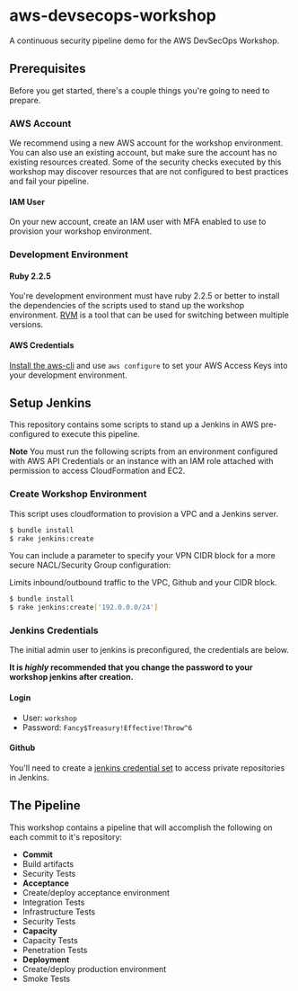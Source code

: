 # aws-devsecops-workshop
A continuous security pipeline demo for the AWS DevSecOps Workshop.

## Prerequisites
Before you get started, there's a couple things you're going to need to prepare.

### AWS Account
We recommend using a new AWS account for the workshop environment. You can also use an existing account, but make sure the account has no existing resources created. Some of the security checks executed by this workshop may discover resources that are not configured to best practices and fail your pipeline.

#### IAM User
On your new account, create an IAM user with MFA enabled to use to provision your workshop environment.

### Development Environment

#### Ruby 2.2.5
You're development environment must have ruby 2.2.5 or better to install the dependencies of the scripts used to stand up the workshop environment. [RVM](https://rvm.io/) is a tool that can be used for switching between multiple versions.

#### AWS Credentials
[Install the aws-cli](http://docs.aws.amazon.com/cli/latest/userguide/installing.html#install-bundle-other-os) and use `aws configure` to set your AWS Access Keys into your development environment.

## Setup Jenkins
This repository contains some scripts to stand up a Jenkins in AWS pre-configured to execute this pipeline.

**Note** You must run the following scripts from an environment configured with AWS API Credentials or an instance with an IAM role attached with permission to access CloudFormation and EC2.

### Create Workshop Environment
This script uses cloudformation to provision a VPC and a Jenkins server.

```bash
$ bundle install
$ rake jenkins:create
```

You can include a parameter to specify your VPN CIDR block for a more secure NACL/Security Group configuration:

Limits inbound/outbound traffic to the VPC, Github and your CIDR block.
```bash
$ bundle install
$ rake jenkins:create['192.0.0.0/24']
```

### Jenkins Credentials
The initial admin user to jenkins is preconfigured, the credentials are below.

**It is _highly_ recommended that you change the password to your workshop jenkins after creation.**

#### Login
* User: `workshop`
* Password: `Fancy$Treasury!Effective!Throw^6`

#### Github
You'll need to create a [jenkins credential set](https://wiki.jenkins-ci.org/display/JENKINS/Credentials+Plugin) to access private repositories in Jenkins.

## The Pipeline
This workshop contains a pipeline that will accomplish the following on each commit to it's repository:

* **Commit**
 * Build artifacts
 * Security Tests
* **Acceptance**
 * Create/deploy acceptance environment
 * Integration Tests
 * Infrastructure Tests
 * Security Tests
* **Capacity**
 * Capacity Tests
 * Penetration Tests
* **Deployment**
 * Create/deploy production environment
 * Smoke Tests
